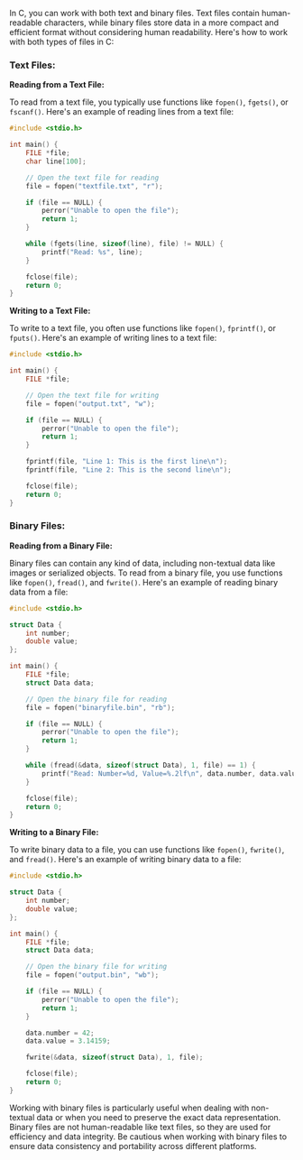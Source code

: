 In C, you can work with both text and binary files. Text files contain human-readable characters, while binary files store data in a more compact and efficient format without considering human readability. Here's how to work with both types of files in C:

### Text Files:

**Reading from a Text File:**

To read from a text file, you typically use functions like `fopen()`, `fgets()`, or `fscanf()`. Here's an example of reading lines from a text file:

```c
#include <stdio.h>

int main() {
    FILE *file;
    char line[100];

    // Open the text file for reading
    file = fopen("textfile.txt", "r");

    if (file == NULL) {
        perror("Unable to open the file");
        return 1;
    }

    while (fgets(line, sizeof(line), file) != NULL) {
        printf("Read: %s", line);
    }

    fclose(file);
    return 0;
}
```

**Writing to a Text File:**

To write to a text file, you often use functions like `fopen()`, `fprintf()`, or `fputs()`. Here's an example of writing lines to a text file:

```c
#include <stdio.h>

int main() {
    FILE *file;

    // Open the text file for writing
    file = fopen("output.txt", "w");

    if (file == NULL) {
        perror("Unable to open the file");
        return 1;
    }

    fprintf(file, "Line 1: This is the first line\n");
    fprintf(file, "Line 2: This is the second line\n");

    fclose(file);
    return 0;
}
```

### Binary Files:

**Reading from a Binary File:**

Binary files can contain any kind of data, including non-textual data like images or serialized objects. To read from a binary file, you use functions like `fopen()`, `fread()`, and `fwrite()`. Here's an example of reading binary data from a file:

```c
#include <stdio.h>

struct Data {
    int number;
    double value;
};

int main() {
    FILE *file;
    struct Data data;

    // Open the binary file for reading
    file = fopen("binaryfile.bin", "rb");

    if (file == NULL) {
        perror("Unable to open the file");
        return 1;
    }

    while (fread(&data, sizeof(struct Data), 1, file) == 1) {
        printf("Read: Number=%d, Value=%.2lf\n", data.number, data.value);
    }

    fclose(file);
    return 0;
}
```

**Writing to a Binary File:**

To write binary data to a file, you can use functions like `fopen()`, `fwrite()`, and `fread()`. Here's an example of writing binary data to a file:

```c
#include <stdio.h>

struct Data {
    int number;
    double value;
};

int main() {
    FILE *file;
    struct Data data;

    // Open the binary file for writing
    file = fopen("output.bin", "wb");

    if (file == NULL) {
        perror("Unable to open the file");
        return 1;
    }

    data.number = 42;
    data.value = 3.14159;

    fwrite(&data, sizeof(struct Data), 1, file);

    fclose(file);
    return 0;
}
```

Working with binary files is particularly useful when dealing with non-textual data or when you need to preserve the exact data representation. Binary files are not human-readable like text files, so they are used for efficiency and data integrity. Be cautious when working with binary files to ensure data consistency and portability across different platforms.
